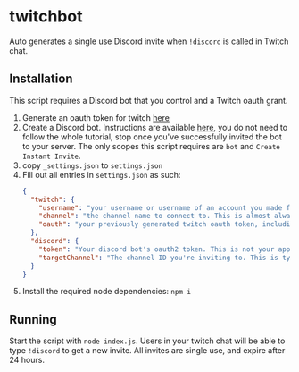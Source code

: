 # twitchbot
Auto generates a single use Discord invite when `!discord` is called in Twitch chat.

## Installation
This script requires a Discord bot that you control and a Twitch oauth grant. 

1. Generate an oauth token for twitch [here](https://twitchapps.com/tmi/)
1. Create a Discord bot. Instructions are available [here](https://www.freecodecamp.org/news/create-a-discord-bot-with-python/), you do not need to follow the whole tutorial, stop once you've successfully invited the bot to your server. The only scopes this script requires are `bot` and `Create Instant Invite`. 
1. copy `_settings.json` to `settings.json`
1. Fill out all entries in `settings.json` as such:
    ```json
    {
      "twitch": {
        "username": "your username or username of an account you made for this script",
        "channel": "the channel name to connect to. This is almost always your username",
        "oauth": "your previously generated twitch oauth token, including 'oauth:'"
      },
      "discord": {
        "token": "Your discord bot's oauth2 token. This is not your application token.",
        "targetChannel": "The channel ID you're inviting to. This is typically your general or welcome channel, but it can be whichever channel you want really. You can get this by right clicking on a channel and selecting 'copy ID'. If you do not have this option, you need to enable developer settings in your user profile."
      }
    }
    ```
1. Install the required node dependencies: ```npm i```

## Running
Start the script with `node index.js`. Users in your twitch chat will be able to type `!discord` to get a new invite. All invites are single use, and expire after 24 hours.